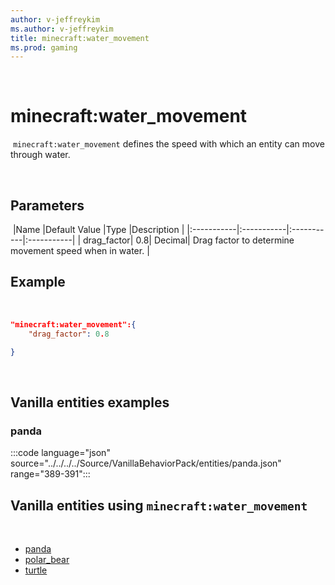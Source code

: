 ```yaml
---
author: v-jeffreykim
ms.author: v-jeffreykim
title: minecraft:water_movement
ms.prod: gaming
---
```

​
# minecraft:water_movement
​
`minecraft:water_movement` defines the speed with which an entity can move through water.

​
## Parameters
​
|Name |Default Value  |Type  |Description  |
|:-----------|:-----------|:-----------|:-----------|
| drag_factor| 0.8| Decimal| Drag factor to determine movement speed when in water. |
​
## Example
​
```json
"minecraft:water_movement":{
    "drag_factor": 0.8

}
```
​
## Vanilla entities examples

### panda

:::code language="json" source="../../../../Source/VanillaBehaviorPack/entities/panda.json" range="389-391":::​

## Vanilla entities using `minecraft:water_movement`
​
- [panda](../../../../Source/VanillaBehaviorPack_Snippets/entities/panda.md)
- [polar_bear](../../../../Source/VanillaBehaviorPack_Snippets/entities/polar_bear.md)
- [turtle](../../../../Source/VanillaBehaviorPack_Snippets/entities/turtle.md)
